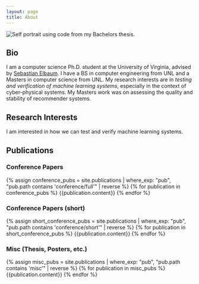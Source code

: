 ```yaml
---
layout: page
title: About
---
```


<img src="{{ '/assets/img/profile.png' | absolute_url }}" class="profile" alt="Self portrait using code from my Bachelors thesis.">

## Bio

I am a computer science Ph.D. student at the University of Virginia, advised by [Sebastian Elbaum](https://engineering.virginia.edu/faculty/sebastian-elbaum). I have a BS in computer engineering from UNL and a Masters in computer science from UNL. My research interests are in *testing and verification of machine learning systems*, especially in the context of cyber-physical systems. My Masters work was on assessing the quality and stability of recommender systems.

## Research Interests

I am interested in how we can test and verify machine learning systems. 

## Publications

### Conference Papers

{% assign conference_pubs = site.publications | where_exp: "pub", "pub.path contains 'conference/full'" | reverse %}
{% for publication in conference_pubs %}
{{publication.content}}
{% endfor %}

### Conference Papers (short)

{% assign short_conference_pubs = site.publications | where_exp: "pub", "pub.path contains 'conference/short'" | reverse %}
{% for publication in short_conference_pubs %}
{{publication.content}}
{% endfor %}

### Misc (Thesis, Posters, etc.)

{% assign misc_pubs = site.publications | where_exp: "pub", "pub.path contains 'misc'" | reverse %}
{% for publication in misc_pubs %}
{{publication.content}}
{% endfor %}
